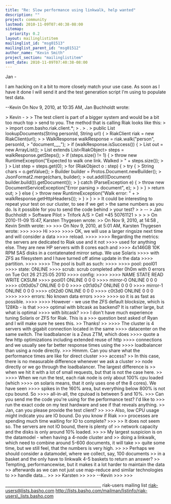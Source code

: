 ```yaml
---
title: "Re: Slow performance using linkwalk, help wanted"
description: ""
project: community
lastmod: 2010-11-09T07:40:38-08:00
sitemap:
  priority: 0.2
layout: mailinglistitem
mailinglist_id: "msg01513"
mailinglist_parent_id: "msg01512"
author_name: "Kevin Smith"
project_section: "mailinglistitem"
sent_date: 2010-11-09T07:40:38-08:00
---
```



Jan - 

I am hacking on it a bit to more closely match your use case. As soon as I have 
it done I will send it and the test generation script I'm using to populate 
test data.

--Kevin
On Nov 9, 2010, at 10:35 AM, Jan Buchholdt wrote:

&gt; Kevin -
&gt; 
&gt; The test client is part of a bigger system and would be a bit too much top 
&gt; send to you. The method that is calling Riak looks like this:
&gt; 
&gt; import com.basho.riak.client.\*;
&gt; .
&gt; .
&gt; public List lookupDocuments(String personId, String url) {
&gt; RiakClient riak = new RiakClient(url);
&gt; 
&gt; WalkResponse walkResponse = riak.walk("person", personId, 
&gt; "document,\_,\_");
&gt; if (walkResponse.isSuccess()) {
&gt; List out = new ArrayList();
&gt; List extends List&lt;RiakObject&gt; steps = walkResponse.getSteps();
&gt; if (steps.size() != 1) {
&gt; throw new RuntimeException("Expected to walk one link. Walked 
&gt; " + steps.size());
&gt; }
&gt; List step = steps.get(0);
&gt; for (RiakObject o : step) {
&gt; try {
&gt; String chars = o.getValue();
&gt; Builder builder = Protos.Document.newBuilder();
&gt; JsonFormat2.merge(chars, builder);
&gt; out.add(((Document) builder.build()).getDocument());
&gt; } catch (ParseException e) {
&gt; throw new DocumentServiceException("Error parsing 
&gt; document", e);
&gt; }
&gt; }
&gt; return out;
&gt; } else {
&gt; throw new RuntimeException("Walk error: " + 
&gt; walkResponse.getHttpHeaders());
&gt; }
&gt; }
&gt; 
&gt; It could be interesting to repeat your test on our cluster, to see if we get 
&gt; the same numbers as you do. Is it possible for you to send the code behind 
&gt; your test?
&gt; 
&gt; --
&gt; Jan Buchholdt
&gt; Software Pilot
&gt; Trifork A/S
&gt; Cell +45 50761121
&gt; 
&gt; 
&gt; 
&gt; On 2010-11-09 15:47, Karsten Thygesen wrote:
&gt;&gt; On Nov 9, 2010, at 14:58 , Kevin Smith wrote:
&gt;&gt; 
&gt;&gt;&gt; On Nov 9, 2010, at 5:01 AM, Karsten Thygesen wrote:
&gt;&gt;&gt; 
&gt;&gt;&gt;&gt; Hi
&gt;&gt;&gt;&gt; 
&gt;&gt;&gt;&gt; OK, we will use a larger ringsize next time and will consider a data 
&gt;&gt;&gt;&gt; reload.
&gt;&gt;&gt;&gt; 
&gt;&gt;&gt;&gt; Regarding the metrics: the servers are dedicated to Riak use and it not 
&gt;&gt;&gt;&gt; used for anything else. They are new HP servers with 8 cores each and 
&gt;&gt;&gt;&gt; 4x146GB 10K RPM SAS disks in a contatenated mirror setup. We use Solaris 
&gt;&gt;&gt;&gt; with ZFS as filesystem and I have turned off atime update in the data 
&gt;&gt;&gt;&gt; partition.
&gt;&gt;&gt;&gt; 
&gt;&gt;&gt;&gt; The pool is built as such:
&gt;&gt;&gt;&gt; 
&gt;&gt;&gt;&gt; pool: pool01
&gt;&gt;&gt;&gt; state: ONLINE
&gt;&gt;&gt;&gt; scrub: scrub completed after 0h0m with 0 errors on Tue Oct 26 21:25:05 2010
&gt;&gt;&gt;&gt; config:
&gt;&gt;&gt;&gt; 
&gt;&gt;&gt;&gt; NAME STATE READ WRITE CKSUM
&gt;&gt;&gt;&gt; pool01 ONLINE 0 0 0
&gt;&gt;&gt;&gt; mirror-0 ONLINE 0 0 0
&gt;&gt;&gt;&gt; c0t0d0s7 ONLINE 0 0 0
&gt;&gt;&gt;&gt; c0t1d0s7 ONLINE 0 0 0
&gt;&gt;&gt;&gt; mirror-1 ONLINE 0 0 0
&gt;&gt;&gt;&gt; c0t2d0 ONLINE 0 0 0
&gt;&gt;&gt;&gt; c0t3d0 ONLINE 0 0 0
&gt;&gt;&gt;&gt; 
&gt;&gt;&gt;&gt; errors: No known data errors
&gt;&gt;&gt;&gt; 
&gt;&gt;&gt;&gt; so it is as fast as possible.
&gt;&gt;&gt;&gt; 
&gt;&gt;&gt;&gt; However - we use the ZFS default blocksize, which is 128Kb - is that 
&gt;&gt;&gt;&gt; optimal with bitcask as backend? It is rather large, but what is optimal 
&gt;&gt;&gt;&gt; with bitcask?
&gt;&gt;&gt; I don't have much experience tuning Solaris or ZFS for Riak. This is a 
&gt;&gt;&gt; question best asked of Ryan and I will make sure he sees this.
&gt;&gt; Thanks!
&gt;&gt; 
&gt;&gt;&gt;&gt; The cluster is 4 servers with gigabit connection located in the same 
&gt;&gt;&gt;&gt; datacenter on the same switch. The loadbalancer is a Zeus ZTM, which does 
&gt;&gt;&gt;&gt; quote a few http optimizations including extended reuse of http 
&gt;&gt;&gt;&gt; connections and we usually see far better response times using the 
&gt;&gt;&gt;&gt; loadbalancer than using a node directly.
&gt;&gt;&gt; Hmmm. Can you share what the performance times are like for direct cluster 
&gt;&gt;&gt; access?
&gt;&gt; In this case, there is no measurable difference whenever we ask a cluster 
&gt;&gt; node directly or we go through the loadbalancer. The largest difference is 
&gt;&gt; when we hit it with a lot of small requests, but that is not the case here.
&gt;&gt; 
&gt;&gt;&gt;&gt; When we run the test, each riak node is only about 100% cpu loaded (which 
&gt;&gt;&gt;&gt; on solaris means, that it only uses one of the 8 cores). We have seen 
&gt;&gt;&gt;&gt; spikes in the 160% area, but everything below 800% is not cpu bound. So 
&gt;&gt;&gt;&gt; all-in-all, the cpuload is between 5 and 10%.
&gt;&gt;&gt; Can you send me the code you're using for the performance test? I'd like to 
&gt;&gt;&gt; run the exact code on my test hardware and see if that reveals anything.
&gt;&gt; Jan, can you please provide the test client?
&gt;&gt; 
&gt;&gt;&gt; Also, low CPU usage might indicate you are IO bound. Do you know if Riak 
&gt;&gt;&gt; processes are spending much time waiting for IO to complete?
&gt;&gt;&gt; 
&gt;&gt; It does not seem so. The servers are not IO bound, there is plenty of 
&gt;&gt; network capacity and the disks is only around 10% loaded.
&gt;&gt; 
&gt;&gt; My largest suspicion is on the datamodel - when having a 4-node cluster and 
&gt;&gt; doing a linkwalk, which need to combine around 5-600 documents, it will take 
&gt;&gt; quite some time, but we still feel, that the numbers is very high.
&gt;&gt; 
&gt;&gt; Perhaps we should consider a datamodel, where we collect, say, 100 documents 
&gt;&gt; in a basket and the only have to linkwalk 4-5 baskets to return an answer? 
&gt;&gt; Tempting, performancewise, but it makes it a lot harder to maintain the data 
&gt;&gt; afterwards as we can not just use map-reduce and similar technologies to 
&gt;&gt; handle data...
&gt;&gt; 
&gt;&gt; Karsten
&gt;&gt; 
&gt;&gt;&gt; --Kevin
&gt;&gt;&gt; 
&gt;&gt;&gt; 


\_\_\_\_\_\_\_\_\_\_\_\_\_\_\_\_\_\_\_\_\_\_\_\_\_\_\_\_\_\_\_\_\_\_\_\_\_\_\_\_\_\_\_\_\_\_\_
riak-users mailing list
riak-users@lists.basho.com
http://lists.basho.com/mailman/listinfo/riak-users\_lists.basho.com

